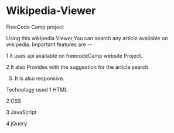 # Wikipedia-Viewer

FreeCode Camp project 

Using this wikipedia Viewer,You can search any article available on wikipedia.
 Important features are --
 
 
1  It uses api available on freecodeCamp website Project.

2  It also Provides with the suggestion for the article search.

3. It is also responsive.
 
 
 Technology used
1  HTML
  
2  CSS
 
3  JavaScript
 
4  jQuery
